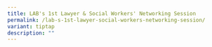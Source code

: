```yaml
---
title: LAB's 1st Lawyer & Social Workers' Networking Session
permalink: /lab-s-1st-lawyer-social-workers-networking-session/
variant: tiptap
description: ""
---
```

